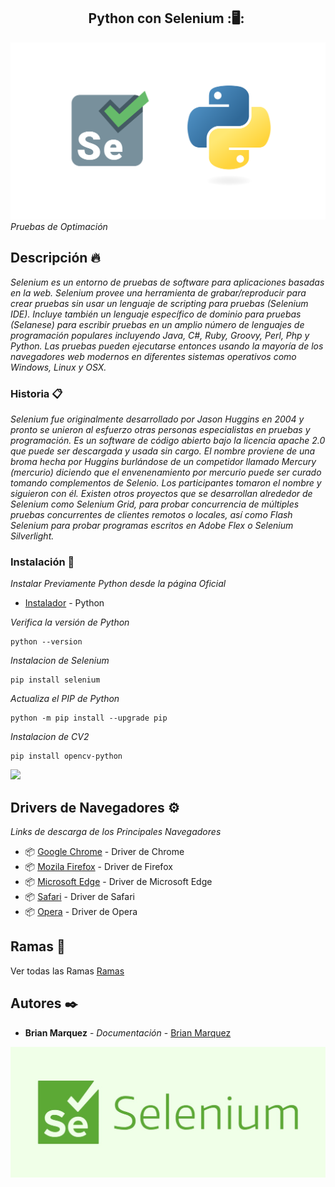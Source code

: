<h2 align="center">Python con Selenium&nbsp;:🖥:&nbsp;</h2>

![python](./images/selenium1.png)
_Pruebas de Optimación_

## Descripción 🔥

_Selenium es un entorno de pruebas de software para aplicaciones basadas en la web. Selenium provee una herramienta de grabar/reproducir para crear pruebas sin usar un lenguaje de scripting para pruebas (Selenium IDE). Incluye también un lenguaje específico de dominio para pruebas (Selanese) para escribir pruebas en un amplio número de lenguajes de programación populares incluyendo Java, C#, Ruby, Groovy, Perl, Php y Python. Las pruebas pueden ejecutarse entonces usando la mayoría de los navegadores web modernos en diferentes sistemas operativos como Windows, Linux y OSX._

### Historia 📋

_Selenium fue originalmente desarrollado por Jason Huggins en 2004 y pronto se unieron al esfuerzo otras personas especialistas en pruebas y programación. Es un software de código abierto bajo la licencia apache 2.0 que puede ser descargada y usada sin cargo. El nombre proviene de una broma hecha por Huggins burlándose de un competidor llamado Mercury (mercurio) diciendo que el envenenamiento por mercurio puede ser curado tomando complementos de Selenio. Los participantes tomaron el nombre y siguieron con él. Existen otros proyectos que se desarrollan alrededor de Selenium como Selenium Grid, para probar concurrencia de múltiples pruebas concurrentes de clientes remotos o locales, así como Flash Selenium para probar programas escritos en Adobe Flex o Selenium Silverlight._

### Instalación 🔧

_Instalar Previamente Python desde la página Oficial_
* [Instalador](https://www.python.org/) - Python

_Verifica la versión de Python_

```
python --version
```

_Instalacion de Selenium_

```
pip install selenium
```

_Actualiza el  PIP de Python_

```
python -m pip install --upgrade pip
```

_Instalacion de CV2_

```
pip install opencv-python
```
<img src=https://raw.githubusercontent.com/BrianMarquez3/Python-con-Selenium/master/images/cv2.PNG>

## Drivers de Navegadores ⚙️

_Links de descarga de los Principales Navegadores_

* 📦 [Google Chrome](https://sites.google.com/a/chromium.org/chromedriver/downloads) - Driver de Chrome
* 📦 [Mozila Firefox](https://developer.microsoft.com/en-us/microsoft-edge/tools/webdriver/) - Driver de Firefox
* 📦 [Microsoft Edge](https://developer.microsoft.com/en-us/microsoft-edge/tools/webdriver/) - Driver de Microsoft Edge
* 📦 [Safari](https://developer.microsoft.com/en-us/microsoft-edge/tools/webdriver/) - Driver de Safari
* 📦 [Opera](https://github.com/operasoftware/operachromiumdriver/releases) - Driver de Opera



## Ramas 👾

Ver todas las Ramas [Ramas](https://github.com/BrianMarquez3/Python-Course/settings/branches)

## Autores ✒️

* **Brian Marquez** - *Documentación* - [Brian Marquez]()

![python](./images/selenium3.jpg)
